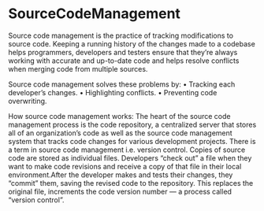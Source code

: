 # SourceCodeManagement

Source code management is the practice of tracking modifications to source code. Keeping a running history of the changes made to a codebase helps programmers, developers and testers ensure
that they’re always working with accurate and up-to-date code and helps resolve conflicts when merging code from multiple sources.

Source code management solves these problems by:
•	Tracking each developer’s changes.
•	Highlighting conflicts.
•	Preventing code overwriting. 


How source code management works:
The heart of the source code management process is the code repository, a centralized server that stores all of an organization’s code as well as the source code management system that tracks code changes for various 
development projects.
There is a term in source code management i.e. version control. 
Copies of source code are stored as individual files. Developers “check out” a file when they want to make code revisions and receive a copy of that file in their local environment.After the developer makes and tests their 
changes, they “commit” them, saving the revised code to the repository. This replaces the original file, increments the code version number — a process called “version control”.

